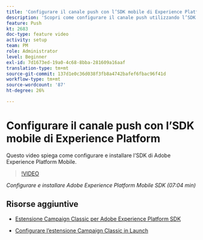 ```yaml
---
title: 'Configurare il canale push con l’SDK mobile di Experience Platform '
description: 'Scopri come configurare il canale push utilizzando l’SDK di Experience Cloud Mobile. '
feature: Push
kt: 2683
doc-type: feature video
activity: setup
team: PM
role: Administrator
level: Beginner
exl-id: 7d1673ed-19a0-4c68-8bba-281609a16aaf
translation-type: tm+mt
source-git-commit: 137d1e0c36d038f3fb8a4742bafef6fbac96f41d
workflow-type: tm+mt
source-wordcount: '87'
ht-degree: 26%

---
```


# Configurare il canale push con l’SDK mobile di Experience Platform

Questo video spiega come configurare e installare l’SDK di Adobe Experience Platform Mobile.

>[!VIDEO](https://video.tv.adobe.com/v/27699?quality=12)

*Configurare e installare Adobe Experience Platform Mobile SDK (07:04 min)*

## Risorse aggiuntive

* [Estensione Campaign Classic per Adobe Experience Platform SDK](https://helpx-internal.corp.adobe.com/content/help/en/campaign/kb/acc-aep-extension.html)

* [Configurare l’estensione Campaign Classic in Launch](https://aep-sdks.gitbook.io/docs/using-mobile-extensions/adobe-campaignclassic)
